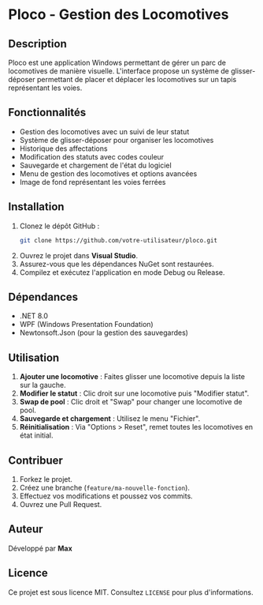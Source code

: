 # Ploco - Gestion des Locomotives

## Description
Ploco est une application Windows permettant de gérer un parc de locomotives de manière visuelle. L'interface propose un système de glisser-déposer permettant de placer et déplacer les locomotives sur un tapis représentant les voies.

## Fonctionnalités
- Gestion des locomotives avec un suivi de leur statut
- Système de glisser-déposer pour organiser les locomotives
- Historique des affectations
- Modification des statuts avec codes couleur
- Sauvegarde et chargement de l'état du logiciel
- Menu de gestion des locomotives et options avancées
- Image de fond représentant les voies ferrées

## Installation
1. Clonez le dépôt GitHub :
   ```sh
   git clone https://github.com/votre-utilisateur/ploco.git
   ```
2. Ouvrez le projet dans **Visual Studio**.
3. Assurez-vous que les dépendances NuGet sont restaurées.
4. Compilez et exécutez l'application en mode Debug ou Release.

## Dépendances
- .NET 8.0
- WPF (Windows Presentation Foundation)
- Newtonsoft.Json (pour la gestion des sauvegardes)

## Utilisation
1. **Ajouter une locomotive** : Faites glisser une locomotive depuis la liste sur la gauche.
2. **Modifier le statut** : Clic droit sur une locomotive puis "Modifier statut".
3. **Swap de pool** : Clic droit et "Swap" pour changer une locomotive de pool.
4. **Sauvegarde et chargement** : Utilisez le menu "Fichier".
5. **Réinitialisation** : Via "Options > Reset", remet toutes les locomotives en état initial.

## Contribuer
1. Forkez le projet.
2. Créez une branche (`feature/ma-nouvelle-fonction`).
3. Effectuez vos modifications et poussez vos commits.
4. Ouvrez une Pull Request.

## Auteur
Développé par **Max**

## Licence
Ce projet est sous licence MIT. Consultez `LICENSE` pour plus d'informations.

